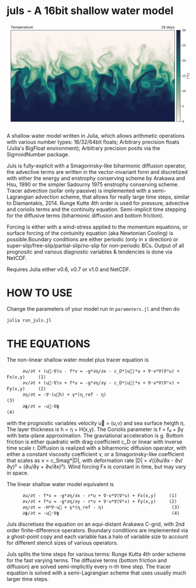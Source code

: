 # juls - A 16bit shallow water model
![sst](figs/sst_posit16.png?raw=true "SST")

A shallow water model written in Julia, which allows arithmetic operations with various number types: 16/32/64bit floats; Arbitrary precision floats (Julia's BigFloat environment); Arbitrary precision posits via the SigmoidNumber package.

Juls is fully-explicit with a Smagorinsky-like biharmonic diffusion operator, the advective terms are written in the vector-invariant form and discretized with either the energy and enstrophy conserving scheme by Arakawa and Hsu, 1990 or the simpler Sadourny 1975 enstrophy conserving scheme. Tracer advection (sofar only passive) is implemented with a semi-Lagrangian advection scheme, that allows for really large time steps, similar to Diamantakis, 2014. Runge Kutte 4th order is used for pressure, advective and coriolis terms and the continuity equation. Semi-implicit time stepping for the diffusive terms (biharmonic diffusion and bottom friction).

Forcing is either with a wind-stress applied to the momentum equations, or surface forcing of the contuinity equation (aka Newtonian Cooling) is possible.Boundary conditions are either periodic (only in x direction) or super-slip/free-slip/partial-slip/no-slip for non-periodic BCs. Output of all prognositc and various diagnostic variables & tendencies is done via NetCDF.

Requires Julia either v0.6, v0.7 or v1.0 and NetCDF.

# HOW TO USE

Change the parameters of your model run in ```parameters.jl``` and then do
```
julia run_juls.jl
```

# THE EQUATIONS

The non-linear shallow water model plus tracer equation is

          ∂u/∂t + (u⃗⋅∇)u - f*v = -g*∂η/∂x - c_D*|u⃗|*u + ∇⋅ν*∇(∇²u) + Fx(x,y)     (1)
          ∂v/∂t + (u⃗⋅∇)v + f*u = -g*∂η/∂y - c_D*|u⃗|*v + ∇⋅ν*∇(∇²v) + Fy(x,y)     (2)
          ∂η/∂t = -∇⋅(u⃗h) + γ*(η_ref - η)                                        (3)
          ∂ϕ/∂t = -u⃗⋅∇ϕ                                                          (4)

with the prognostic variables velocity u⃗ = (u,v) and sea surface heigth η. The layer thickness is h = η + H(x,y). The Coriolis parameter is f = f₀ + βy with beta-plane approximation. The graviational acceleration is g. Bottom friction is either quadratic with drag coefficient c_D or linear with inverse time scale r. Diffusion is realized with a biharmonic diffusion operator, with either a constant viscosity coefficient ν, or a Smagorinsky-like coefficient that scales as ν = c_Smag*|D|, with deformation rate |D| = √((∂u/∂x - ∂v/∂y)² + (∂u/∂y + ∂v/∂x)²). Wind forcing Fx is constant in time, but may vary in space.

The linear shallow water model equivalent is

          ∂u/∂t - f*v = -g*∂η/∂x - r*u + ∇⋅ν*∇(∇²u) + Fx(x,y)     (1)
          ∂v/∂t + f*u = -g*∂η/∂y - r*v + ∇⋅ν*∇(∇²v) + Fy(x,y)     (2)
          ∂η/∂t = -H*∇⋅u⃗ + γ*(η_ref - η)                          (3)
          ∂ϕ/∂t = -u⃗⋅∇ϕ                                           (4)

Juls discretises the equation on an equi-distant Arakawa C-grid, with 2nd order finite-difference operators. Boundary conditions are implemented via a ghost-point copy and each variable has a halo of variable size to account for different stencil sizes of various operators. 

Juls splits the time steps for various terms: Runge Kutta 4th order scheme for the fast varying terms. The diffusive terms (bottom friction and diffusion) are solved semi-implicitly every n-th time step. The tracer equation is solved with a semi-Lagrangian scheme that uses usually much larger time steps.
